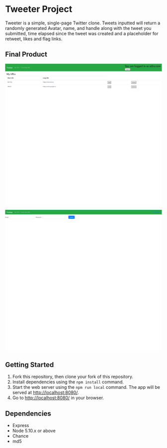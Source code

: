# Tweeter Project

Tweeter is a simple, single-page Twitter clone. Tweets inputted will return a randomly generated Avatar, name, and handle along with the tweet you submitted, time elapsed since the tweet was created and a placeholder for retweet, likes and flag links.

## Final Product

!["Screenshot of tweeter page"](https://github.com/vhuang5564/tinyapp/blob/master/docs/urls-page.png)

!["Screenshot of tweets"](https://github.com/vhuang5564/tinyapp/blob/master/docs/register.png)

## Getting Started

1. Fork this repository, then clone your fork of this repository.
2. Install dependencies using the `npm install` command.
3. Start the web server using the `npm run local` command. The app will be served at <http://localhost:8080/>.
4. Go to <http://localhost:8080/> in your browser.

## Dependencies

- Express
- Node 5.10.x or above
- Chance
- md5


